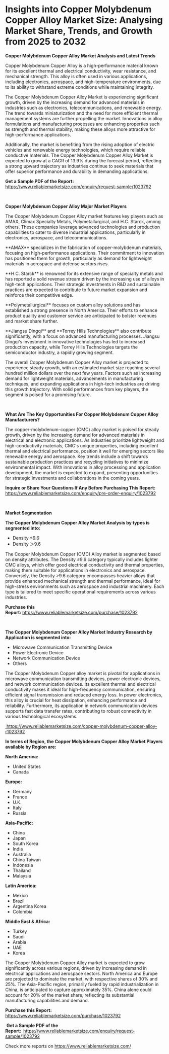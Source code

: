 <p><h1>Insights into Copper Molybdenum Copper Alloy Market Size: Analysing Market Share, Trends, and Growth from 2025 to 2032</h1></p><p><strong>Copper Molybdenum Copper Alloy Market Analysis and Latest Trends</strong></p>
<p><p>Copper Molybdenum Copper Alloy is a high-performance material known for its excellent thermal and electrical conductivity, wear resistance, and mechanical strength. This alloy is often used in various applications, including electronics, aerospace, and high-temperature environments, due to its ability to withstand extreme conditions while maintaining integrity.</p><p>The Copper Molybdenum Copper Alloy Market is experiencing significant growth, driven by the increasing demand for advanced materials in industries such as electronics, telecommunications, and renewable energy. The trend towards miniaturization and the need for more efficient thermal management systems are further propelling the market. Innovations in alloy formulations and manufacturing processes are enhancing properties such as strength and thermal stability, making these alloys more attractive for high-performance applications.</p><p>Additionally, the market is benefiting from the rising adoption of electric vehicles and renewable energy technologies, which require reliable conductive materials. The Copper Molybdenum Copper Alloy Market is expected to grow at a CAGR of 13.9% during the forecast period, reflecting a strong upward trajectory as industries continue to seek materials that offer superior performance and durability in demanding applications.</p></p>
<p><strong>Get a Sample PDF of the Report:&nbsp;</strong> <a href="https://www.reliablemarketsize.com/enquiry/request-sample/1023792?utm_campaign=3104&utm_medium=2&utm_source=Github&utm_content=ia&utm_term=07032025&utm_id=copper-molybdenum-copper-alloy">https://www.reliablemarketsize.com/enquiry/request-sample/1023792</a></p>
<p>&nbsp;</p>
<p><strong>Copper Molybdenum Copper Alloy Major Market Players</strong></p>
<p><p>The Copper Molybdenum Copper Alloy market features key players such as AMAX, Climax Specialty Metals, Polymetallurgical, and H.C. Starck, among others. These companies leverage advanced technologies and production capabilities to cater to diverse industrial applications, particularly in electronics, aerospace, and telecommunications.</p><p>**AMAX** specializes in the fabrication of copper-molybdenum materials, focusing on high-performance applications. Their commitment to innovation has positioned them for growth, particularly as demand for lightweight materials in aerospace and defense sectors rises.</p><p>**H.C. Starck** is renowned for its extensive range of specialty metals and has reported a solid revenue stream driven by the increasing use of alloys in high-tech applications. Their strategic investments in R&D and sustainable practices are expected to contribute to future market expansion and reinforce their competitive edge.</p><p>**Polymetallurgical** focuses on custom alloy solutions and has established a strong presence in North America. Their efforts to enhance product quality and customer service are anticipated to bolster revenues and market share further.</p><p>**Jiangsu Dingqi** and **Torrey Hills Technologies** also contribute significantly, with a focus on advanced manufacturing processes. Jiangsu Dingqi's investment in innovative technologies has led to increased production capacity, while Torrey Hills Technologies targets the semiconductor industry, a rapidly growing segment.</p><p>The overall Copper Molybdenum Copper Alloy market is projected to experience steady growth, with an estimated market size reaching several hundred million dollars over the next few years. Factors such as increasing demand for lightweight materials, advancements in manufacturing techniques, and expanding applications in high-tech industries are driving this growth trajectory. With solid performances from key players, the segment is poised for a promising future.</p></p>
<p>&nbsp;</p>
<p><strong>What Are The Key Opportunities For Copper Molybdenum Copper Alloy Manufacturers?</strong></p>
<p><p>The copper-molybdenum-copper (CMC) alloy market is poised for steady growth, driven by the increasing demand for advanced materials in electrical and electronic applications. As industries prioritize lightweight and high-conductivity materials, CMC's unique properties, including excellent thermal and electrical performance, position it well for emerging sectors like renewable energy and aerospace. Key trends include a shift towards sustainable production practices and recycling initiatives to minimize environmental impact. With innovations in alloy processing and application development, the market is expected to expand, presenting opportunities for strategic investments and collaborations in the coming years.</p></p>
<p><strong>Inquire or Share Your Questions If Any Before Purchasing This Report:</strong> <a href="https://www.reliablemarketsize.com/enquiry/pre-order-enquiry/1023792?utm_campaign=3104&utm_medium=2&utm_source=Github&utm_content=ia&utm_term=07032025&utm_id=copper-molybdenum-copper-alloy">https://www.reliablemarketsize.com/enquiry/pre-order-enquiry/1023792</a></p>
<p>&nbsp;</p>
<p><strong>Market Segmentation</strong></p>
<p><strong>The Copper Molybdenum Copper Alloy Market Analysis by types is segmented into:</strong></p>
<p><ul><li>Density ≤9.6</li><li>Density ＞9.6</li></ul></p>
<p><p>The Copper Molybdenum Copper (CMC) Alloy market is segmented based on density attributes. The Density ≤9.6 category typically includes lighter CMC alloys, which offer good electrical conductivity and thermal properties, making them suitable for applications in electronics and aerospace. Conversely, the Density >9.6 category encompasses heavier alloys that provide enhanced mechanical strength and thermal performance, ideal for high-stress environments such as aerospace and industrial machinery. Each type is tailored to meet specific operational requirements across various industries.</p></p>
<p><strong>Purchase this Report:&nbsp;</strong><a href="https://www.reliablemarketsize.com/purchase/1023792?utm_campaign=3104&utm_medium=2&utm_source=Github&utm_content=ia&utm_term=07032025&utm_id=copper-molybdenum-copper-alloy">https://www.reliablemarketsize.com/purchase/1023792</a></p>
<p>&nbsp;</p>
<p><strong>The Copper Molybdenum Copper Alloy Market Industry Research by Application is segmented into:</strong></p>
<p><ul><li>Microwave Communication Transmitting Device</li><li>Power Electronic Device</li><li>Network Communication Device</li><li>Others</li></ul></p>
<p><p>The Copper Molybdenum Copper alloy market is pivotal for applications in microwave communication transmitting devices, power electronic devices, and network communication devices. Its excellent thermal and electrical conductivity makes it ideal for high-frequency communication, ensuring efficient signal transmission and reduced energy loss. In power electronics, this alloy is crucial for heat dissipation, enhancing performance and reliability. Furthermore, its application in network communication devices supports fast data transfer rates, contributing to robust connectivity in various technological ecosystems.</p></p>
<p><a href="https://www.reliablemarketsize.com/copper-molybdenum-copper-alloy-r1023792?utm_campaign=3104&utm_medium=2&utm_source=Github&utm_content=ia&utm_term=07032025&utm_id=copper-molybdenum-copper-alloy">&nbsp;https://www.reliablemarketsize.com/copper-molybdenum-copper-alloy-r1023792</a></p>
<p><strong>In terms of Region, the Copper Molybdenum Copper Alloy Market Players available by Region are:</strong></p>
<p>
    <p> <strong> North America: </strong>
        <ul>
            <li>United States</li>
            <li>Canada</li>
        </ul>
        </p> 
    <p> <strong> Europe: </strong>
        <ul>
            <li>Germany</li>
            <li>France</li>
            <li>U.K.</li>
            <li>Italy</li>
            <li>Russia</li>
        </ul>
        </p> 
    <p> <strong> Asia-Pacific: </strong>
        <ul>
            <li>China</li>
            <li>Japan</li>
            <li>South Korea</li>
            <li>India</li>
            <li>Australia</li>
            <li>China Taiwan</li>
            <li>Indonesia</li>
            <li>Thailand</li>
            <li>Malaysia</li>
        </ul>
        </p> 
    <p> <strong> Latin America: </strong>
        <ul>
            <li>Mexico</li>
            <li>Brazil</li>
            <li>Argentina Korea</li>
            <li>Colombia</li>
        </ul>
        </p> 
    <p> <strong> Middle East & Africa: </strong>
        <ul>
            <li>Turkey</li>
            <li>Saudi</li>
            <li>Arabia</li>
            <li>UAE</li>
            <li>Korea</li>
        </ul>
    </p>
    </p>
<p><p>The Copper Molybdenum Copper Alloy market is expected to grow significantly across various regions, driven by increasing demand in electrical applications and aerospace sectors. North America and Europe are projected to dominate the market, with respective shares of 30% and 25%. The Asia-Pacific region, primarily fueled by rapid industrialization in China, is anticipated to capture approximately 35%. China alone could account for 20% of the market share, reflecting its substantial manufacturing capabilities and demand.</p></p>
<p><strong>Purchase this Report: </strong><a href="https://www.reliablemarketsize.com/purchase/1023792?utm_campaign=3104&utm_medium=2&utm_source=Github&utm_content=ia&utm_term=07032025&utm_id=copper-molybdenum-copper-alloy">https://www.reliablemarketsize.com/purchase/1023792</a></p>
<p>&nbsp;<strong>Get a Sample PDF of the Report:&nbsp;&nbsp;</strong><a href="https://www.reliablemarketsize.com/enquiry/request-sample/1023792?utm_campaign=3104&utm_medium=2&utm_source=Github&utm_content=ia&utm_term=07032025&utm_id=copper-molybdenum-copper-alloy">https://www.reliablemarketsize.com/enquiry/request-sample/1023792</a></p>
<p><strong></strong></p>
<p>Check more reports on <a href="https://www.reliablemarketsize.com/?utm_campaign=3104&utm_medium=2&utm_source=Github&utm_content=ia&utm_term=07032025&utm_id=copper-molybdenum-copper-alloy">https://www.reliablemarketsize.com/</a></p>